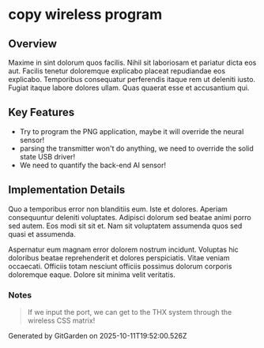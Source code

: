 # copy wireless program

## Overview
Maxime in sint dolorum quos facilis. Nihil sit laboriosam et pariatur dicta eos aut. Facilis tenetur doloremque explicabo placeat repudiandae eos explicabo. Temporibus consequatur perferendis itaque rem ut deleniti iusto. Fugiat itaque labore dolores ullam. Quas quaerat esse et accusantium qui.

## Key Features
- Try to program the PNG application, maybe it will override the neural sensor!
- parsing the transmitter won't do anything, we need to override the solid state USB driver!
- We need to quantify the back-end AI sensor!

## Implementation Details
Quo a temporibus error non blanditiis eum. Iste et dolores. Aperiam consequuntur deleniti voluptates. Adipisci dolorum sed beatae animi porro sed autem. Eos modi sit sit et. Nam sit voluptatem assumenda quos sed quasi et assumenda.
 Aspernatur eum magnam error dolorem nostrum incidunt. Voluptas hic doloribus beatae reprehenderit et dolores perspiciatis. Vitae veniam occaecati. Officiis totam nesciunt officiis possimus dolorum corporis doloremque eaque. Dolore sit minima velit veritatis.

### Notes
> If we input the port, we can get to the THX system through the wireless CSS matrix!

Generated by GitGarden on 2025-10-11T19:52:00.526Z